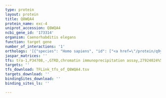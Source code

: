 ```yaml
---
type: protein
layout: protein
title: Q8WQA4
protein_name: exc-4
uniprot_accession: Q8WQA4
ncbi_gene_id: '173314'
organism: Caenorhabditis elegans
function: target gene
number_of_interactions: '1'
orthologs: '[{"species": "Homo sapiens", "id": ["<a href=\"/protein/q9y696\">Q9Y696</a>", "<a href=\"/protein/o15247\">O15247</a>"]}, {"species": "Mus musculus", "id": ["<a href=\"/protein/q9z1q5\">Q9Z1Q5</a>"]}, {"species": "Rattus norvegicus", "id": ["<a href=\"/protein/q5m883\">Q5M883</a>", "<a href=\"/protein/g3v8c4\">G3V8C4</a>", "Q9EPT8"]}, {"species": "Drosophila melanogaster", "id": ["<a href=\"/protein/q9vy78\">Q9VY78</a>"]}, {"species": "Danio rerio", "id": ["Q6P5J7"]}]'
jaspar_matrices: ''
tfs: tra-1,P34708,-,GTRD,chromatin immunoprecipitation assay,27924024%5Buid%5D,No
targets: ''
tfs_download: TFLink_tfs_of_Q8WQA4.tsv
targets_download: ''
bindingSites_download: ''
binding_sites_ls: ''

---
```

